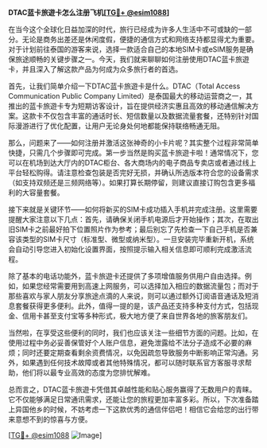 **DTAC蓝卡旅遊卡怎么注册飞机[[TG💪+ @esim1088](https://t.me/s/esim1088)]**

在当今这个全球化日益加深的时代，旅行已经成为许多人生活中不可或缺的一部分。无论是商务出差还是休闲度假，便捷的通信方式和网络支持都显得尤为重要。对于计划前往泰国的游客来说，选择一款适合自己的本地SIM卡或eSIM服务是确保旅途顺畅的关键步骤之一。今天，我们就来聊聊如何注册使用DTAC蓝卡旅遊卡，并且深入了解这款产品为何成为众多旅行者的首选。

首先，让我们简单介绍一下DTAC蓝卡旅遊卡是什么。DTAC（Total Access Communication Public Company Limited）是泰国最大的移动运营商之一，其推出的蓝卡旅遊卡专为短期访客设计，旨在提供经济实惠且高效的移动通信解决方案。这款卡不仅包含丰富的通话时长、短信数量以及数据流量套餐，还特别针对国际漫游进行了优化配置，让用户无论身处何地都能保持联络畅通无阻。

那么，问题来了——如何注册并激活这张神奇的小卡片呢？其实整个过程非常简单快捷，只需几个步骤即可完成。第一步当然是购买蓝卡旅遊卡啦！通常情况下，您可以在机场到达大厅内的DTAC柜台、各大商场内的电子商品专卖店或者通过线上平台轻松购得。请注意检查包装是否完好无损，并确认所选版本符合您的设备需求（如支持双频还是三频网络等）。如果打算长期停留，则建议直接订购包含更多福利的大容量套餐。

接下来就是关键环节——如何将新买的SIM卡成功插入手机并完成注册。这里需要提醒大家注意以下几点：首先，请确保关闭手机电源后才开始操作；其次，在取出旧SIM卡之前最好拍下位置照片作为参考；最后别忘了先检查一下自己手机是否兼容该类型的SIM卡尺寸（标准型、微型或纳米型）。一旦安装完毕重新开机，系统会自动引导您进入初始化设置界面，按照提示输入相关信息即可顺利完成激活流程。

除了基本的电话功能外，蓝卡旅遊卡还提供了多项增值服务供用户自由选择。例如，如果您经常需要用到高速上网服务，可以选择加入相应的数据流量包；而对于那些喜欢与家人朋友分享旅途点滴的人来说，则可以通过额外订阅语音通话及短消息套餐获得更多便利。此外，值得一提的是，该产品还支持多种支付方式，包括现金、信用卡甚至支付宝等多种形式，极大地方便了来自世界各地的旅客朋友们。

当然啦，在享受这些便利的同时，我们也应该关注一些细节方面的问题。比如，在使用过程中务必妥善保管好个人账户信息，避免泄露给不法分子造成不必要的麻烦；同时还要定期查看剩余资费情况，以免因疏忽导致服务中断影响正常沟通。另外，如果遇到任何技术故障或者其他特殊情况，都可以随时联系官方客服寻求帮助，他们将以最专业高效的态度为您排忧解难。

总而言之，DTAC蓝卡旅遊卡凭借其卓越性能和贴心服务赢得了无数用户的青睐。它不仅能够满足日常通讯需求，还能让您的旅程更加丰富多彩。所以，下次准备踏上异国他乡的时候，不妨考虑一下这款优秀的通信伴侣吧！相信它会给您的出行带来意想不到的惊喜与方便。

[[TG💪+ @esim1088](https://t.me/s/esim1088) ![Image](https://i.postimg.cc/4NQfJmqS/Snipaste-2025-05-13-00-14-12.png)]